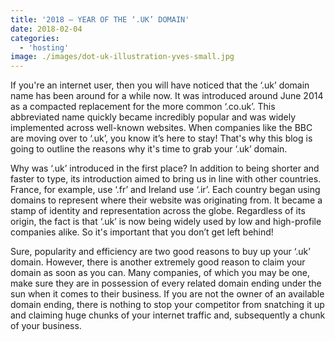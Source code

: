 ```yaml
---
title: '2018 – YEAR OF THE ‘.UK’ DOMAIN'
date: 2018-02-04
categories:
  - 'hosting'
image: ./images/dot-uk-illustration-yves-small.jpg
---
```


If you're an internet user, then you will have noticed that the ‘.uk’ domain name has been around for a while now. It was introduced around June 2014 as a compacted replacement for the more common ‘.co.uk’. This abbreviated name quickly became incredibly popular and was widely implemented across well-known websites. When companies like the BBC are moving over to ‘.uk’, you know it’s here to stay! That's why this blog is going to outline the reasons why it's time to grab your ‘.uk’ domain.

Why was ‘.uk’ introduced in the first place? In addition to being shorter and faster to type, its introduction aimed to bring us in line with other countries. France, for example, use ‘.fr’ and Ireland use ‘.ir’. Each country began using domains to represent where their website was originating from. It became a stamp of identity and representation across the globe. Regardless of its origin, the fact is that ‘.uk’ is now being widely used by low and high-profile companies alike. So it's important that you don’t get left behind!

Sure, popularity and efficiency are two good reasons to buy up your ‘.uk’ domain. However, there is another extremely good reason to claim your domain as soon as you can. Many companies, of which you may be one, make sure they are in possession of every related domain ending under the sun when it comes to their business. If you are not the owner of an available domain ending, there is nothing to stop your competitor from snatching it up and claiming huge chunks of your internet traffic and, subsequently a chunk of your business.
